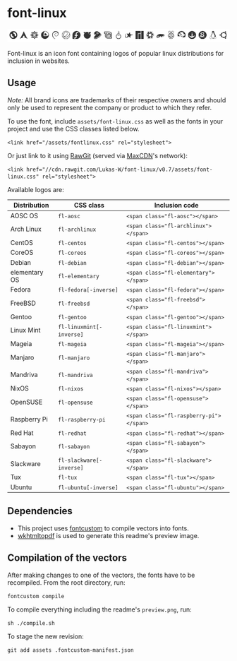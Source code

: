 # font-linux #

![Available logos](assets/preview.png)

Font-linux is an icon font containing logos of popular linux distributions for 
inclusion in websites.

## Usage ##

*Note:* All brand icons are trademarks of their respective owners and should only be used to represent the company or product to which they refer.

To use the font, include `assets/font-linux.css` as well as the
fonts in your project and use the CSS classes listed below.

	<link href="/assets/fontlinux.css" rel="stylesheet">

Or just link to it using [RawGit](//rawgit.com) (served via [MaxCDN](//www.maxcdn.com)'s network):

	<link href="//cdn.rawgit.com/Lukas-W/font-linux/v0.7/assets/font-linux.css" rel="stylesheet">

Available logos are:

| Distribution | CSS class                | Inclusion code
| -------------|--------------------------|-------------------------------------
| AOSC OS      | `fl-aosc`                | `<span class="fl-aosc"></span>`
| Arch Linux   | `fl-archlinux`           | `<span class="fl-archlinux"></span>`
| CentOS       | `fl-centos`              | `<span class="fl-centos"></span>`
| CoreOS       | `fl-coreos`              | `<span class="fl-coreos"></span>`
| Debian       | `fl-debian`              | `<span class="fl-debian"></span>`
| elementary OS| `fl-elementary`          | `<span class="fl-elementary"></span>`
| Fedora       | `fl-fedora[-inverse]`    | `<span class="fl-fedora"></span>`
| FreeBSD      | `fl-freebsd`             | `<span class="fl-freebsd"></span>`
| Gentoo       | `fl-gentoo`              | `<span class="fl-gentoo"></span>`
| Linux Mint   | `fl-linuxmint[-inverse]` | `<span class="fl-linuxmint"></span>`
| Mageia       | `fl-mageia`              | `<span class="fl-mageia"></span>`
| Manjaro      | `fl-manjaro`             | `<span class="fl-manjaro"></span>`
| Mandriva     | `fl-mandriva`            | `<span class="fl-mandriva"></span>`
| NixOS        | `fl-nixos`               | `<span class="fl-nixos"></span>`
| OpenSUSE     | `fl-opensuse`            | `<span class="fl-opensuse"></span>`
| Raspberry Pi | `fl-raspberry-pi`        | `<span class="fl-raspberry-pi"></span>`
| Red Hat      | `fl-redhat`              | `<span class="fl-redhat"></span>`
| Sabayon      | `fl-sabayon`             | `<span class="fl-sabayon"></span>`
| Slackware    | `fl-slackware[-inverse]` | `<span class="fl-slackware"></span>`
| Tux          | `fl-tux`                 | `<span class="fl-tux"></span>`
| Ubuntu       | `fl-ubuntu[-inverse]`    | `<span class="fl-ubuntu"></span>`

## Dependencies ##
* This project uses [fontcustom](//fontcustom.github.io/fontcustom/) to compile vectors into fonts.
* [wkhtmltopdf](http://wkhtmltopdf.org/) is used to generate this readme's preview image.

## Compilation of the vectors ##

After making changes to one of the vectors, the fonts have to be recompiled.
From the root directory, run:

	fontcustom compile

To compile everything including the readme's `preview.png`, run:

	sh ./compile.sh

To stage the new revision:

	git add assets .fontcustom-manifest.json
